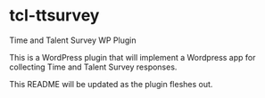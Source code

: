 # tcl-ttsurvey
Time and Talent Survey WP Plugin

This is a WordPress plugin that will implement a Wordpress app for collecting Time and Talent Survey responses.

This README will be updated as the plugin fleshes out.
